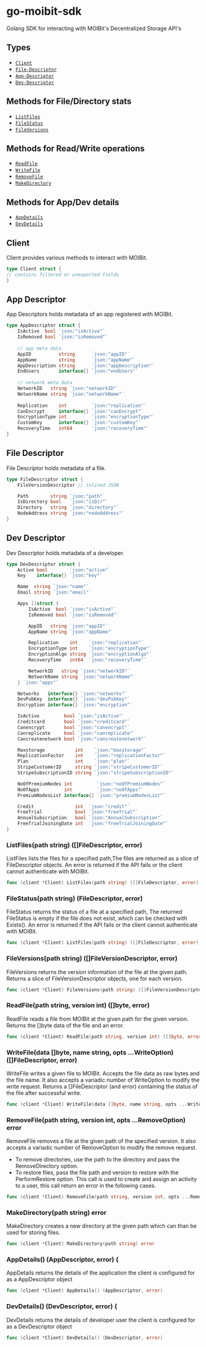 # go-moibit-sdk
Golang SDK for interacting with MOIBit's Decentralized Storage API's

## Types
- <a  href="#Client"><code>Client</code></a>
- <a  href="#FileDescriptor"><code>File-Descriptor</code></a>
- <a  href="#AppDescriptor"><code>App-Descriptor</code></a>
- <a  href="#DevDescriptor"><code>Dev-Descriptor</code></a>


## Methods for File/Directory stats
- <a  href="#ListFiles"><code>ListFiles</code></a>
- <a  href="#FileStatus"><code>FileStatus</code></a>
- <a  href="#FileVersions"><code>FileVersions</code></a>

## Methods for Read/Write operations
- <a  href="#ReadFile"><code>ReadFile</code></a>
- <a  href="#WriteFile"><code>WriteFile</code></a>
- <a  href="#RemoveFile"><code>RemoveFile</code></a>
- <a  href="#MakeDirectory"><code>MakeDirectory</code></a>

## Methods for App/Dev details
- <a  href="#AppDetails"><code>AppDetails</code></a>
- <a  href="#DevDetails"><code>DevDetails</code></a>

<a name="Client"></a>
## Client
Client provides various methods to interact with MOIBit. 
``` go
type Client struct {
// contains filtered or unexported fields
}
```

<a name="AppDescriptor"></a>
## App Descriptor
App Descriptors holds metadata of an app registered with MOIBit.
```go
type AppDescriptor struct {
    IsActive  bool `json:"isActive"`
	IsRemoved bool `json:"isRemoved"`
    
    // app meta data
	AppID          string      `json:"appID"`
	AppName        string      `json:"appName"`
	AppDescription string      `json:"appDescription"`
	EndUsers       interface{} `json:"endUsers"`
    
    // network meta data
	NetworkID   string `json:"networkID"`
	NetworkName string `json:"networkName"`
    
	Replication    int         `json:"replication"`
	CanEncrypt     interface{} `json:"canEncrypt"`
	EncryptionType int         `json:"encryptionType"`
	CustomKey      interface{} `json:"customKey"`
	RecoveryTime   int64       `json:"recoveryTime"`
}
```
<a name="FileDescriptor"></a>
## File Descriptor
File Descriptor holds metadata of a file.
```go
type FileDescriptor struct {
	FileVersionDescriptor // inlined JSON

	Path        string `json:"path"`
	IsDirectory bool   `json:"isDir"`
	Directory   string `json:"directory"`
	NodeAddress string `json:"nodeAddress"`
}
```
<a name="DevDescriptor"></a>
## Dev Descriptor
Dev Descriptor holds metadata of a developer.
```go
type DevDescriptor struct {
	Active bool        `json:"active"`
	Key    interface{} `json:"key"`

	Name  string `json:"name"`
	Email string `json:"email"`

	Apps []struct {
		IsActive  bool `json:"isActive"`
		IsRemoved bool `json:"isRemoved"`

		AppID   string `json:"appID"`
		AppName string `json:"appName"`

		Replication    int    `json:"replication"`
		EncryptionType int    `json:"encryptionType"`
		EncryptionAlgo string `json:"encryptionAlgo"`
		RecoveryTime   int64  `json:"recoveryTime"`

		NetworkID   string `json:"networkID"`
		NetworkName string `json:"networkName"`
	} `json:"apps"`

	Networks   interface{} `json:"networks"`
	DevPubKey  interface{} `json:"devPubKey"`
	Encryption interface{} `json:"encryption"`

	IsActive         bool `json:"isActive"`
	Creditcard       bool `json:"creditcard"`
	Canencrypt       bool `json:"canencrypt"`
	Canreplicate     bool `json:"canreplicate"`
	Cancreatenetwork bool `json:"cancreatenetwork"`

	Maxstorage           int    `json:"maxstorage"`
	ReplicationFactor    int    `json:"replicationFactor"`
	Plan                 int    `json:"plan"`
	StripeCustomerID     string `json:"stripeCustomerID"`
	StripeSubscriptionID string `json:"stripeSubscriptionID"`

	NoOfPremiumNodes int         `json:"noOfPremiumNodes"`
	NoOfApps         int         `json:"noOfApps"`
	PremiumNodesList interface{} `json:"premiumNodesList"`

	Credit               int  `json:"credit"`
	FreeTrial            bool `json:"freeTrial"`
	AnnualSubscription   bool `json:"AnnualSubscription"`
	FreeTrialJoiningDate int  `json:"freeTrialJoiningDate"`
}
```



<a name="ListFiles"></a>
### ListFiles(path string) ([]FileDescriptor, error)
ListFiles lists the files for a specified path,The files are returned as a slice of FileDescriptor objects.
An error is returned if the API fails or the client cannot authenticate with MOIBit.
```go
func (client *Client) ListFiles(path string) ([]FileDescriptor, error)
```

<a name="FileStatus"></a>
### FileStatus(path string) (FileDescriptor, error)
FileStatus returns the status of a file at a specified path, The returned FileStatus is empty if the file does not exist, which can be checked with Exists().
An error is returned if the API fails or the client cannot authenticate with MOIBit.
```go
func (client *Client) ListFiles(path string) ([]FileDescriptor, error)
```


<a name="FileDirectory"></a>
### FileVersions(path string) ([]FileVersionDescriptor, error)
FileVersions returns the version information of the file at the given path.
Returns a slice of FileVersionDescriptor objects, one for each version.
```go
func (client *Client) FileVersions(path string) ([]FileVersionDescriptor, error)
```


<a name="ReadFile"></a>
### ReadFile(path string, version int) ([]byte, error)
ReadFile reads a file from MOIBit at the given path for the given version.
Returns the []byte data of the file and an error.
```go
func (client *Client) ReadFile(path string, version int) ([]byte, error)
```

<a name="WriteFile"></a>
### WriteFile(data []byte, name string, opts ...WriteOption) ([]FileDescriptor, error)
WriteFile writes a given file to MOIBit. Accepts the file data as raw bytes and the file name.
It also accepts a variadic number of WriteOption to modify the write request.
Returns a []FileDescriptor (and error) containing the status of the file after successful write.
```go
func (client *Client) WriteFile(data []byte, name string, opts ...WriteOption) ([]FileDescriptor, error) 
```


<a name="RemoveFile"></a>
###  RemoveFile(path string, version int, opts ...RemoveOption) error
RemoveFile removes a file at the given path of the specified version.
It also accepts a variadic number of RemoveOption to modify the remove request.
- To remove directories, use the path to the directory and pass the RemoveDirectory option.
- To restore files, pass the file path and version to restore with the PerformRestore option.
This call is used to create and assign an activity to a user, this call return an error in the following cases.
```go
func (client *Client) RemoveFile(path string, version int, opts ...RemoveOption) error 
```

<a name="MakeDirectory"></a>
###  MakeDirectory(path string) error
MakeDirectory creates a new directory at the given path which can than be used for storing files.
```go
func (client *Client) MakeDirectory(path string) error 
```

<a name="AppDetails"></a>
###  AppDetails() (AppDescriptor, error) {
AppDetails returns the details of the application the client is configured for as a AppDescriptor object
```go
func (client *Client) AppDetails() (AppDescriptor, error)
```

<a name="DevDetails"></a>
###  DevDetails() (DevDescriptor, error) {
DevDetails returns the details of developer user the client is configured for as a DevDescriptor object
```go
func (client *Client) DevDetails() (DevDescriptor, error) 
```
